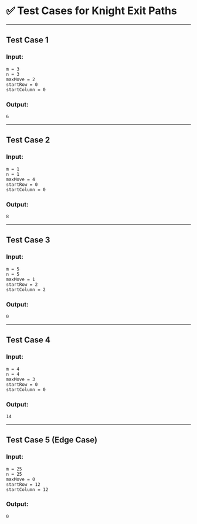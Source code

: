 
# ✅ Test Cases for Knight Exit Paths

---

## Test Case 1
### Input:
```text
m = 3
n = 3
maxMove = 2
startRow = 0
startColumn = 0
````

### Output:

```text
6
```

---

## Test Case 2

### Input:

```text
m = 1
n = 1
maxMove = 4
startRow = 0
startColumn = 0
```

### Output:

```text
8
```

---

## Test Case 3

### Input:

```text
m = 5
n = 5
maxMove = 1
startRow = 2
startColumn = 2
```

### Output:

```text
0
```

---

## Test Case 4

### Input:

```text
m = 4
n = 4
maxMove = 3
startRow = 0
startColumn = 0
```

### Output:

```text
14
```

---

## Test Case 5 (Edge Case)

### Input:

```text
m = 25
n = 25
maxMove = 0
startRow = 12
startColumn = 12
```

### Output:

```text
0
```
